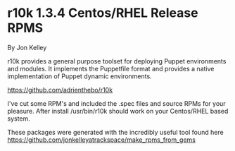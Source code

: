 r10k 1.3.4 Centos/RHEL Release RPMS
=========
By Jon Kelley

r10k provides a general purpose toolset for deploying Puppet environments and modules. It implements the Puppetfile format and provides a native implementation of Puppet dynamic environments.

https://github.com/adrienthebo/r10k



I've cut some RPM's and included the .spec files and source RPMs for your pleasure. After install /usr/bin/r10k should work on your Centos/RHEL based system.

These packages were generated with the incredibly useful tool found here https://github.com/jonkelleyatrackspace/make_rpms_from_gems
